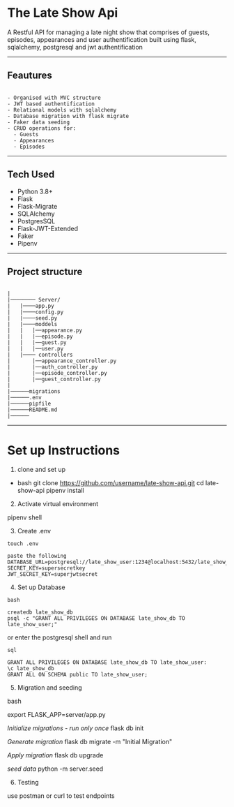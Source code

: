 # The Late Show Api

A Restful API for managing a late night show that comprises of guests, episodes, appearances and user authentification built using flask, sqlalchemy, postgresql and jwt authentification

---

## Feautures

```

- Organised with MVC structure
- JWT based authentification
- Relational models with sqlalchemy
- Database migration with flask migrate
- Faker data seeding
- CRUD operations for:
  - Guests
  - Appearances
  - Episodes

```

---

## Tech Used

- Python 3.8+
- Flask
- Flask-Migrate
- SQLAlchemy
- PostgresSQL
- Flask-JWT-Extended
- Faker
- Pipenv
---

## Project structure
```

|
|──────── Server/
|   |────app.py
|   |────config.py
|   |────seed.py
|   |────moddels
|   |   |──appearance.py
|   |   |──episode.py
|   |   |──guest.py
|   |   |──user.py
|   |──── controllers
|       |──appearance_controller.py
|       |──auth_controller.py
|       |──episode_controller.py
|       |──guest_controller.py
|
|──────migrations
|──────.env
|──────pipfile
|──────README.md
|──────

```
---

# Set up Instructions


1. clone and set up


- bash
git clone https://github.com/username/late-show-api.git
cd late-show-api
pipenv install

2. Activate virtual environment

pipenv shell

3. Create .env

```
touch .env

paste the following
DATABASE_URL=postgresql://late_show_user:1234@localhost:5432/late_show_db
SECRET_KEY=supersecretkey
JWT_SECRET_KEY=superjwtsecret

```

4. Set up Database

```
bash

createdb late_show_db
psql -c "GRANT ALL PRIVILEGES ON DATABASE late_show_db TO late_show_user;"

```
or enter the postgresql shell and run

```
sql

GRANT ALL PRIVILEGES ON DATABASE late_show_db TO late_show_user:
\c late_show_db
GRANT ALL ON SCHEMA public TO late_show_user;
```

5. Migration and seeding


bash

export FLASK_APP=server/app.py

*Initialize migrations - run only once*
flask db init

*Generate migration*
flask db migrate -m "Initial Migration"

*Apply migration*
flask db upgrade

*seed data*
python -m server.seed


6. Testing

use postman or curl to test endpoints